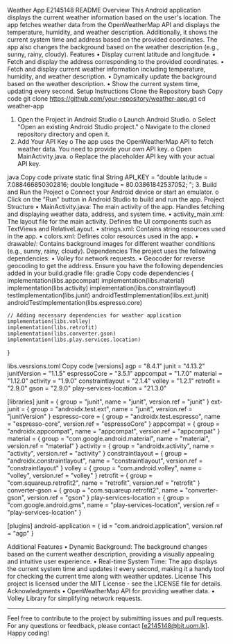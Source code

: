 Weather App E2145148
README
Overview
This Android application displays the current weather information based on the user's location. The app fetches weather data from the OpenWeatherMap API and displays the temperature, humidity, and weather description. Additionally, it shows the current system time and address based on the provided coordinates. The app also changes the background based on the weather description (e.g., sunny, rainy, cloudy).
Features
•	Display current latitude and longitude.
•	Fetch and display the address corresponding to the provided coordinates.
•	Fetch and display current weather information including temperature, humidity, and weather description.
•	Dynamically update the background based on the weather description.
•	Show the current system time, updating every second.
Setup Instructions
Clone the Repository
bash
Copy code
git clone https://github.com/your-repository/weather-app.git
cd weather-app
1.	Open the Project in Android Studio
o	Launch Android Studio.
o	Select "Open an existing Android Studio project."
o	Navigate to the cloned repository directory and open it.
2.	Add Your API Key
o	The app uses the OpenWeatherMap API to fetch weather data. You need to provide your own API key.
o	Open MainActivity.java.
o	Replace the placeholder API key with your actual API key.


java
Copy code
private static final String API_KEY = "double latitude = 7.088466850302816;
double longitude = 80.03861842537052;
";
3.	Build and Run the Project
o	Connect your Android device or start an emulator.
o	Click on the "Run" button in Android Studio to build and run the app.
Project Structure
•	MainActivity.java: The main activity of the app. Handles fetching and displaying weather data, address, and system time.
•	activity_main.xml: The layout file for the main activity. Defines the UI components such as TextViews and RelativeLayout.
•	strings.xml: Contains string resources used in the app.
•	colors.xml: Defines color resources used in the app.
•	drawable/: Contains background images for different weather conditions (e.g., sunny, rainy, cloudy).
Dependencies
The project uses the following dependencies:
•	Volley for network requests.
•	Geocoder for reverse geocoding to get the address.
Ensure you have the following dependencies added in your build.gradle file:
gradle
Copy code
dependencies {
    implementation(libs.appcompat)
    implementation(libs.material)
    implementation(libs.activity)
    implementation(libs.constraintlayout)
    testImplementation(libs.junit)
    androidTestImplementation(libs.ext.junit)
    androidTestImplementation(libs.espresso.core)

    // Adding necessary dependencies for weather application
    implementation(libs.volley)
    implementation(libs.retrofit)
    implementation(libs.converter.gson)
    implementation(libs.play.services.location)


}

libs.vesrsions.toml
Copy code
[versions]
agp = "8.4.1"
junit = "4.13.2"
junitVersion = "1.1.5"
espressoCore = "3.5.1"
appcompat = "1.7.0"
material = "1.12.0"
activity = "1.9.0"
constraintlayout = "2.1.4"
volley = "1.2.1"
retrofit = "2.9.0"
gson = "2.9.0"
play-services-location = "21.3.0"

[libraries]
junit = { group = "junit", name = "junit", version.ref = "junit" }
ext-junit = { group = "androidx.test.ext", name = "junit", version.ref = "junitVersion" }
espresso-core = { group = "androidx.test.espresso", name = "espresso-core", version.ref = "espressoCore" }
appcompat = { group = "androidx.appcompat", name = "appcompat", version.ref = "appcompat" }
material = { group = "com.google.android.material", name = "material", version.ref = "material" }
activity = { group = "androidx.activity", name = "activity", version.ref = "activity" }
constraintlayout = { group = "androidx.constraintlayout", name = "constraintlayout", version.ref = "constraintlayout" }
volley = { group = "com.android.volley", name = "volley", version.ref = "volley" }
retrofit = { group = "com.squareup.retrofit2", name = "retrofit", version.ref = "retrofit" }
converter-gson = { group = "com.squareup.retrofit2", name = "converter-gson", version.ref = "gson" }
play-services-location = { group = "com.google.android.gms", name = "play-services-location", version.ref = "play-services-location" }

[plugins]
android-application = { id = "com.android.application", version.ref = "agp" }


Additional Features
•	Dynamic Background: The background changes based on the current weather description, providing a visually appealing and intuitive user experience.
•	Real-time System Time: The app displays the current system time and updates it every second, making it a handy tool for checking the current time along with weather updates.
License
This project is licensed under the MIT License - see the LICENSE file for details.
Acknowledgments
•	OpenWeatherMap API for providing weather data.
•	Volley Library for simplifying network requests.
________________________________________
Feel free to contribute to the project by submitting issues and pull requests. For any questions or feedback, please contact [e2145148@bit.uom.lk]. Happy coding!

